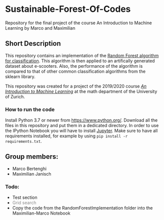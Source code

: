 # Sustainable-Forest-Of-Codes
Repository for the final project of the course An Introduction to Machine Learning by Marco and Maximilian

## Short Description
This repository contains an implementation of the [Random Forest algorithm for classification](https://en.wikipedia.org/wiki/Random_forest). This algorithm is then applied to an artifically generated dataset about e-scooters. Also, the performance of the algorithm is compared to that of other common classification algorithms from the sklearn library.

This repository was created for a project of the 2019/2020 course [*An Introduction to Machine Learning*](https://www.math.uzh.ch/index.php?id=ve_vo_det&key2=3699&semId=39) at the math department of the University of Zurich.

### How to run the code
Install Python 3.7 or newer from https://www.python.org/. Download all the files in this repository and put them in a dedicated directory. In order to use the IPython Notebook you will have to install [Jupyter](https://jupyter.org/install). Make sure to have all requirements installed, for example by using `pip install -r requirements.txt`.

## Group members:

* Marco Bertenghi
* Maximilian Janisch

### Todo:

* Test section
* <div style="opacity:0.5">Grid search</div>
* Copy the code from the RandomForestImplementation folder into the Maximilian-Marco Notebook
